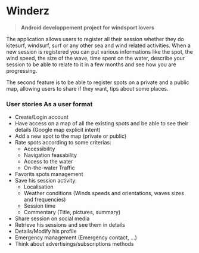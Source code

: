 # Winderz
> **Android developpement project for windsport lovers**

The application allows users to register all their session whether they do kitesurf, windsurf, surf or any other sea and wind related activities.
When a new session is registered you can put various informations like the spot, the wind speed, the size of the wave, time spent on the water, describe your session to be able to relate to it in a few months and see how you are progressing.

The second feature is to be able to register spots on a private and a public map, allowing users to share if they want, tips about some places.

### User stories As a user format
* Create/Login account
* Have access on a map of all the existing spots and be able to see their details (Google map explicit intent)
* Add a new spot to the map (private or public)
* Rate spots according to some criterias:
    * Accessibility
    * Navigation feasability
    * Access to the water
    * On-the-water Traffic 
* Favorits spots management
* Save his session activity: 
    * Localisation
    * Weather conditions (Winds speeds and orientations, waves sizes and frequencies)
    * Session time
    * Commentary (Title, pictures, summary)
* Share session on social media
* Retrieve his sessions and see them in details
* Details/Modify his profile
* Emergency management (Emergency contact, ...)
* Think about advertisings/subscriptions methods
